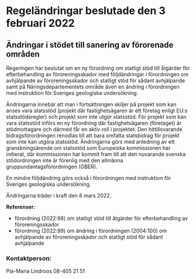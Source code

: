 # Regeländringar beslutade den 3 februari 2022

## Ändringar i stödet till sanering av förorenade områden

Regeringen har beslutat om en ny förordning om statligt stöd till åtgärder för efterbehandling av föroreningsskador med följdändringar i förordningen om avhjälpande av föroreningsskador och statligt stöd för sådant avhjälpande samt på Näringsdepartementets område även en ändring i förordningen med instruktion för Sveriges geologiska undersökning.

Ändringarna innebär att man i fortsättningen skiljer på projekt som kan anses vara statsstöd (projekt där fastighetsägaren är ett företag enligt EU:s statsstödsregler) och projekt som inte utgör statsstöd. För projekt som kan vara statsstöd införs en ny förordning där fastighetsägaren (företaget) är stödmottagare och därmed får en aktiv roll i projektet. Den hittillsvarande bidragsförordningen renodlas till att bara omfatta statsbidrag för projekt som inte kan utgöra statsstöd. Ändringarna görs med anledning av ett granskningsärende om statsstöd som Europeiska kommissionen har initierat, där kommissionen har kommit fram till att den nuvarande svenska stödordningen inte är förenlig med den allmänna gruppundantagsförordningen (GBER).

En mindre följdändring görs också i förordningen med instruktion för Sveriges geologiska undersökning.

Ändringarna träder i kraft den 8 mars 2022\.

**Referenser:**

* förordning (2022:98\) om statligt stöd till åtgärder för efterbehandling av föroreningsskador
* förordning (2022:99\) om ändring i förordningen (2004:100\) om avhjälpande av föroreningsskador och statligt stöd för sådant avhjälpande

### Kontaktperson:

Pia\-Maria Lindroos 08\-405 21 51
